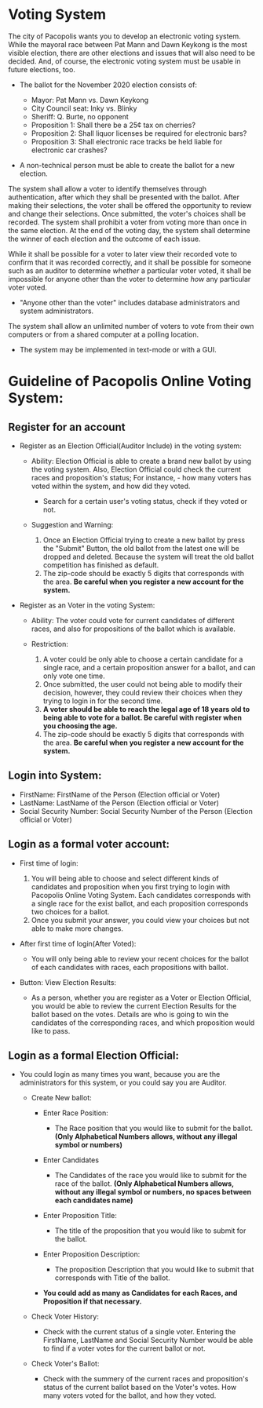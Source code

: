 # Voting System

The city of Pacopolis wants you to develop an electronic voting system. While
the mayoral race between Pat Mann and Dawn Keykong is the most visible
election, there are other elections and issues that will also need to be
decided. And, of course, the electronic voting system must be usable in future
elections, too.

-   The ballot for the November 2020 election consists of:
    -   Mayor: Pat Mann vs. Dawn Keykong
    -   City Council seat: Inky vs. Blinky
    -   Sheriff: Q. Burte, no opponent
    -   Proposition 1: Shall there be a 25¢ tax on cherries?
    -   Proposition 2: Shall liquor licenses be required for electronic bars?
    -   Proposition 3: Shall electronic race tracks be held liable for
        electronic car crashes?

-   A non-technical person must be able to create the ballot for a new
    election.

The system shall allow a voter to identify themselves through authentication,
after which they shall be presented with the ballot. After making their
selections, the voter shall be offered the opportunity to review and change
their selections. Once submitted, the voter's choices shall be recorded. The
system shall prohibit a voter from voting more than once in the same election.
At the end of the voting day, the system shall determine the winner of each
election and the outcome of each issue.

While it shall be possible for a voter to later view their recorded vote to
confirm that it was recorded correctly, and it shall be possible for someone
such as an auditor to determine *whether* a particular voter voted, it shall
be impossible for anyone other than the voter to determine *how* any
particular voter voted.

-   "Anyone other than the voter" includes database administrators and
    system administrators.

The system shall allow an unlimited number of voters to vote from their own
computers or from a shared computer at a polling location.

-   The system may be implemented in text-mode or with a GUI.

# Guideline of Pacopolis Online Voting System:

## Register for an account

-   Register as an Election Official(Auditor Include) in the voting system:

    -   Ability: Election Official is able to create a brand new ballot by using the voting system. Also, Election Official could check the current races and proposition's status; For instance,
     		-   how many voters has voted within the system, and how did they voted.
        -   Search for a certain user's voting status, check if they voted or not.

    -   Suggestion and Warning:
        1. Once an Election Official trying to create a new ballot by press the "Submit" Button, the old ballot from the latest one will be dropped and deleted. Because the system will treat the  old ballot competition has finished as default.
        2.  The zip-code should be exactly 5 digits that corresponds with the area. **Be careful when you register a new account for the system.**

-   Register as an Voter in the voting System:

    -   Ability: The voter could vote for current candidates of different races, and also for propositions of the ballot which is available.

    -   Restriction:
        1.  A voter could be only able to choose a certain candidate for a single race, and a certain proposition answer for a ballot, and can only vote one time.
        2.  Once submitted, the user could not being able to modify their decision, however, they could review their choices when they trying to login in for the second time.
        3.  **A voter should be able to reach the legal age of 18 years old to being able to vote for a ballot. Be careful with register when you choosing the age.**
        4.  The zip-code should be exactly 5 digits that corresponds with the area. **Be careful when you register a new account for the system.**

## Login into System:

-   FirstName:   FirstName of the Person (Election official or Voter)
-   LastName:    LastName of the Person (Election official or Voter)
-   Social Security Number:    Social Security Number of the Person (Election official or Voter)

## Login as a formal voter account:

-   First time of login:

    1. You will being able to choose and select different kinds of candidates and proposition when you first trying to login with Pacopolis Online Voting System. Each candidates corresponds with a single race for the exist ballot, and each proposition corresponds two choices for a ballot.
    2. Once you submit your answer, you could view your choices but not able to make more changes.

-   After first time of login(After Voted):
    -   You will only being able to review your recent choices for the ballot of each candidates with races, each propositions with ballot.

-   Button: View Election Results:
    -   As a person, whether you are register as a Voter or Election Official, you would be able to review the current Election Results for the ballot based on the votes. Details are who is going to win the candidates of the corresponding races, and which proposition would like to pass.

## Login as a formal Election Official:

-   You could login as many times you want, because you are the administrators for this system, or you could say you are Auditor.

    -   Create New ballot:

        -   Enter Race Position:
            -   The Race position that you would like to submit for the ballot. **(Only Alphabetical Numbers allows, without any illegal symbol or numbers)**
        -   Enter Candidates
            -   The Candidates of the race you would like to submit for the race of the ballot. **(Only Alphabetical Numbers allows, without any illegal symbol or numbers, no spaces between each candidates name)**
        -   Enter Proposition Title:
            -   The title of the proposition that you would like to submit for the ballot.
        -   Enter Proposition Description:
            -   The proposition Description that you would like to submit that corresponds with Title of the ballot.

        -   **You could add as many as Candidates for each Races, and Proposition if that necessary.**

    -   Check Voter History:

        -   Check with the current status of a single voter. Entering the FirstName, LastName and Social Security Number would be able to find if a voter votes for the current ballot or not.

    -   Check Voter's Ballot:

        -   Check with the summery of the current races and proposition's status of the current ballot based on the Voter's votes. How many voters voted for the ballot, and how they voted.
